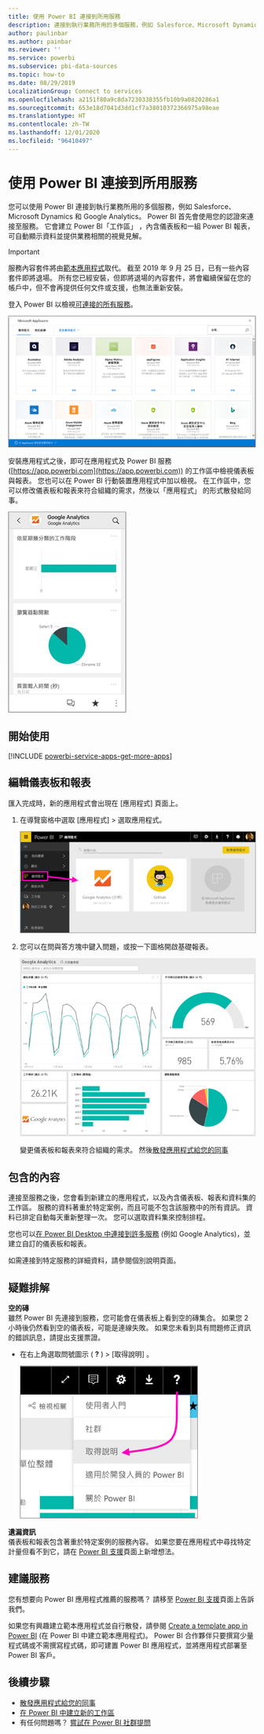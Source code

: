 ```yaml
---
title: 使用 Power BI 連接到所用服務
description: 連接到執行業務所用的多個服務，例如 Salesforce、Microsoft Dynamics CRM 和 Google Analytics。
author: paulinbar
ms.author: painbar
ms.reviewer: ''
ms.service: powerbi
ms.subservice: pbi-data-sources
ms.topic: how-to
ms.date: 08/29/2019
LocalizationGroup: Connect to services
ms.openlocfilehash: a2151f80a9c8da7230338355fb10b9a0820286a1
ms.sourcegitcommit: 653e18d7041d3dd1cf7a38010372366975a98eae
ms.translationtype: HT
ms.contentlocale: zh-TW
ms.lasthandoff: 12/01/2020
ms.locfileid: "96410497"
---
```

# <a name="connect-to-the-services-you-use-with-power-bi"></a>使用 Power BI 連接到所用服務
您可以使用 Power BI 連接到執行業務所用的多個服務，例如 Salesforce、Microsoft Dynamics 和 Google Analytics。 Power BI 首先會使用您的認證來連接至服務。 它會建立 Power BI「工作區」  ，內含儀表板和一組 Power BI 報表，可自動顯示資料並提供業務相關的視覺見解。

>[!IMPORTANT]
>服務內容套件將由[範本應用程式](./service-template-apps-overview.md)取代。 截至 2019 年 9 月 25 日，已有一些內容套件即將退場。 所有您已經安裝，但即將退場的內容套件，將會繼續保留在您的帳戶中，但不會再提供任何文件或支援，也無法重新安裝。

登入 Power BI 以檢視[可連接的所有服務](https://app.powerbi.com/getdata/services)。 

![AppSource 應用程式](media/service-connect-to-services/overview.png)

安裝應用程式之後，即可在應用程式及 Power BI 服務 ([https://app.powerbi.com](https://app.powerbi.com)) 的工作區中檢視儀表板與報表。 您也可以在 Power BI 行動裝置應用程式中加以檢視。 在工作區中，您可以修改儀表板和報表來符合組織的需求，然後以「應用程式」  的形式散發給同事。 

![Power BI 行動應用程式中的 Google Analytics 應用程式](media/service-connect-to-services/power-bi-service-mobile-app-240.png)

## <a name="get-started"></a>開始使用
[!INCLUDE [powerbi-service-apps-get-more-apps](../includes/powerbi-service-apps-get-more-apps.md)]

## <a name="edit-the-dashboard-and-reports"></a>編輯儀表板和報表
匯入完成時，新的應用程式會出現在 [應用程式] 頁面上。

1. 在導覽窗格中選取 [應用程式]  > 選取應用程式。
   
     ![[應用程式] 頁面](media/service-connect-to-services/power-bi-service-apps-open-app.png)
2. 您可以在問與答方塊中鍵入問題，或按一下圖格開啟基礎報表。 
   
    ![Google Analytics 儀表板](media/service-connect-to-services/googleanalytics2.png)
   
    變更儀表板和報表來符合組織的需求。 然後[散發應用程式給您的同事](../collaborate-share/service-create-distribute-apps.md)

## <a name="whats-included"></a>包含的內容
連接至服務之後，您會看到新建立的應用程式，以及內含儀表板、報表和資料集的工作區。 服務的資料著重於特定案例，而且可能不包含該服務中的所有資訊。 資料已排定自動每天重新整理一次。 您可以選取資料集來控制排程。

您也可以[在 Power BI Desktop 中連接到許多服務](desktop-data-sources.md) (例如 Google Analytics)，並建立自訂的儀表板和報表。  

如需連接到特定服務的詳細資料，請參閱個別說明頁面。

## <a name="troubleshooting"></a>疑難排解
**空的磚**  
雖然 Power BI 先連接到服務，您可能會在儀表板上看到空的磚集合。 如果您 2 小時後仍然看到空的儀表板，可能是連線失敗。 如果您未看到具有問題修正資訊的錯誤訊息，請提出支援票證。

* 在右上角選取問號圖示 ( **?** ) > [取得說明]  。
  
    ![[取得說明] 圖示](media/service-connect-to-services/power-bi-service-get-help.png)

**遺漏資訊**  
儀表板和報表包含著重於特定案例的服務內容。 如果您要在應用程式中尋找特定計量但看不到它，請在 [Power BI 支援](https://support.powerbi.com/forums/265200-power-bi)頁面上新增想法。

## <a name="suggesting-services"></a>建議服務
您有想要向 Power BI 應用程式推薦的服務嗎？ 請移至 [Power BI 支援](https://support.powerbi.com/forums/265200-power-bi)頁面上告訴我們。

如果您有興趣建立範本應用程式並自行散發，請參閱 [Create a template app in Power BI](service-template-apps-create.md) (在 Power BI 中建立範本應用程式)。 Power BI 合作夥伴只要撰寫少量程式碼或不需撰寫程式碼，即可建置 Power BI 應用程式，並將應用程式部署至 Power BI 客戶。 

## <a name="next-steps"></a>後續步驟
* [散發應用程式給您的同事](../collaborate-share/service-create-distribute-apps.md)
* [在 Power BI 中建立新的工作區](../collaborate-share/service-create-the-new-workspaces.md)
* 有任何問題嗎？ [嘗試在 Power BI 社群提問](https://community.powerbi.com/)